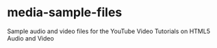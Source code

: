 # media-sample-files
Sample audio and video files for the YouTube Video Tutorials on HTML5 Audio and Video
